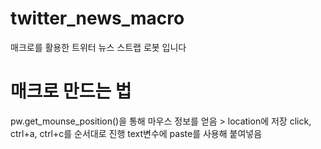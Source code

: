 # twitter_news_macro
매크로를 활용한 트위터 뉴스 스트랩 로봇 입니다


# 매크로 만드는 법
pw.get_mounse_position()을 통해 마우스 정보를 얻음 > location에 저장
click, ctrl+a, ctrl+c를 순서대로 진행 
text변수에 paste를 사용해 붙여넣음